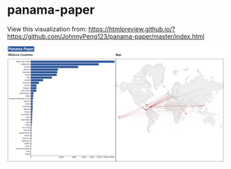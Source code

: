 # panama-paper
View this visualization from:
https://htmlpreview.github.io/?https://github.com/JohnnyPeng123/panama-paper/master/index.html

![alt text](https://github.com/JohnnyPeng123/panama-paper/blob/master/screen-shot.PNG?raw=true)

